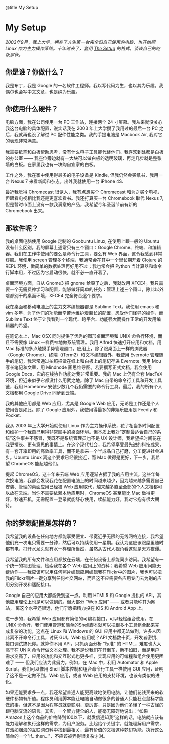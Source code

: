 @title My Setup

# My Setup

*2003年9月，我上大学，拥有了人生第一台完全归自己使用的电脑，也开始把 Linux 作为主力操作系统。十年过去了，套用 [The Setup](http://www.usesthis.com) 的格式，谈谈自己的吃饭家伙。*

## 你是谁？你做什么？

我是布丁，我是 Google 的一名软件工程师。我以写代码为生，也以其为乐趣。我偶尔也会写中文文章，也是纯为乐趣。

## 你使用什么硬件？

电脑方面，我在公司使用一台 PC 工作站，连接两个 24 寸屏幕。我从来就没关心我这台电脑的具体配置，说实话我在 2003 年上大学攒了我用过的最后一台 PC 之后，我就再也没了解过 PC 配件性能之类。我的手提电脑是 Macbook Air, 我对它的表现非常满意。

我需要纸笔和白板帮助思考，没有什么电子工具能代替他们。我喜欢到处都是白板的办公室 —— 我座位旁边就有一大块可以做白板的透明玻璃，再走几步就是整张墙的白板。在家里我也有一块购自宜家的白板。

工作之外，我在家中使用得最多的电子设备是 Kindle, 但我仍然会买纸书，我用一台 Nexus 7 来看新闻和杂志。出外我就使用一台 iPhone 4S.

最近我觉得 Chromecast 很诱人，我有点想买个 Chromecast 和为之买个电视，但跟看电视相比我还是更喜欢看书。我还打算买一台 Chromebook 取代 Nexus 7, 但是暂时市面上没有一款我满意的产品，我希望今年圣诞节前有新的 Chromebook 出来。

## 那软件呢？

我的桌面电脑使用 Google 定制的 Goobuntu Linux, 在使用上跟一般的 Ubuntu 没有什么区别。我的屏幕上通常只有三个窗口：Google Chrome、终端、和编辑器。我们在工作中使用的要么是命令行工具，要么有 Web 界面，这令我感到非常舒服。我使用 screen 管理多个终端，我通常会在其中一个里长期开着 Clojure 的 REPL 环境，做简单的数据处理再好用不过；我也常会把 Python 当计算器和命令行脚本用，不过因为它启动很快，就不必一直开着了。

桌面环境方面，自从 Gnome3 把 gnome 给毁了之后，我就改用 XFCE4。我只需要一个无需费神学习和配置，能够做好简单的任务：管理上述三个窗口，除此以外啥都别干的桌面环境，XFCE4 完全符合这个要求。

我在桌面和移动电脑上的主力文本编辑器都是 Sublime Text。我使用 emacs 和 vim 多年，为了他们的功能而辛苦地维护着超长的配置，忍受他们怪异的操作，而 Sublime Text 终于让我看到一个现代、跨平台、功能强大而操作正常的开发用编辑器的希望。

在笔记本上，Mac OSX 同时提供了优秀的图形桌面环境和 UNIX 命令行环境，而且不需要像 Linux 一样费神地做系统管理。我用 Alfred 快速打开应用和文档，用 Mac 标准的多点触摸手势管理窗口。应用上，除了跟桌面上一样的浏览器（Google Chrome）、终端（iTerm2）和文本编辑器外，我使用 Evernote 管理随手的笔记，我常常通过拍照把做在纸上和白板上的笔记存进 Evernote. 我用 Mou 写长笔记和文章，用 Mindnode 画思维导图。若要撰写正式文档，我会使用 Google Docs，它的在线协作功能对我非常重要。我的 Mac 上仍有全套 MacTeX 环境，但近来似乎它都没什么用武之地。除了 Mac 自带的命令行工具和开发工具链，我用 Homebrew 安装少数几个我仍需要的命令行工具。最后，我的所有个人文档都用 Google Drive 同步到云端。

我的其他应用都是 Web 应用，尤其是 Google Web 应用，无论是工作还是个人使用皆是如此。除了 Google 应用外，我使用得最多的非娱乐应用是 Feedly 和 Pocket.

我从 2003 年上大学开始就使用 Linux 作为主力操作系统，花了相当多时间配置和维护一个我自己用得非常顺手的桌面环境。但本质上我对“定制最适合自己的系统”这件事并不感冒，我既不是系统管理员也不是 UX 设计师，我希望把时间花在我更擅长、更有意思的事情上。在这个现代社会，我希望享受最先进的科技成果，有一套开箱即用的高效率工具，而不是拿来一个半成品自己打磨，分工促进社会进步。Ubuntu Linux 离这个要求已经很接近，而 Mac 做得是更好，下一步，我希望 ChromeOS 能超越他们。

提起 ChromeOS，这十年来云端 Web 应用逐渐占据了我的应用主流。这些年每次换电脑，我都会发现我花在配置电脑上的时间越来越少，因为越来越多需要自己安装、管理的桌面应用已经被 Web 应用取代，越来越多直至全部的个人文档都可以放在云端。当你不需要依赖本地应用时，ChromeOS 甚至能比 Mac 做得更好，秒速开机，无需配置一登录就能舒心使用，续航能力好，我对它抱有很大期待。

## 你的梦想配置是怎样的？

我希望我的设备在任何地方都能享受便宜、带宽近乎无限的无线网络连接，我希望他们充一次电只需要一分钟，然后可以持续使用一星期。我认为这应该跟屋里随时都有电，打开水龙头就有水一样理所当然，虽然从古代人视角看这就是天方夜谭。

我希望我的所有文件和应用都放在云端，在任何设备上都能同步访问。我希望有一个统一的视图管理、检索我在各个 Web 应用上的资料；我希望 Web 应用间能无缝协作——我应该可以用任何照片编辑应用编辑我在Flickr中的图片，我也可以把我的Flickr图片一键分享到任何社交网站，而且这不应需要各应用专门去为别的应用分别开发和适配接口。

Google 自己的应用大都能做到这一点。利用 HTML5 和 Google 提供的 API，其他应用理论上也是可以做到的。但大部分 “Web 应用” —— 或者只能称其为网站， 离这个水平还很远，他们宁愿把精力投在 iOS 和 Android App 上。

进一步的，我希望 Web 应用都有简便的可编程接口，可以轻松组合使用。在 UNIX 命令行，我们使用管道和简单的Shell脚本就可以把很多小工具组合起来完成复杂的功能，这点在 Linux 和 Windows 的 GUI 应用中都无法做到，许多人因此离不开命令行工具，讨厌 GUI。Web 应用呢？API 文档数十页，开发者密钥、接口调试搞死你。就算你不用 API，只抓页面分析 “标准” 的 HTML，难度也大大高于在 UNIX 命令行做文本处理。我不是说我们在开倒车，新不如旧，而是用户需求变高了，应用的功能和交互形式也更多样，实现应用的可编程和组合使用更困难了 —— 但我们应该为此努力。例如，在 Mac 中，利用 Automator 和 Apple Script，我们可以像用 Shell 脚本控制和组合命令行工具一样使用 GUI 应用，证明了这不是一定做不到。Web 应用，或者 Web 应用的支持环境，也该有类似的进化。

如果还能要求多一点，我还希望普通人能更高效地使用电脑，让他们花钱买来的软硬件都物有所值。程序员利用脚本能让电脑自动做很多的普通人只能狂点鼠标才能做的事，但这不是因为程序员就更聪明，更厉害，只是因为他们多懂了一种古怪的跟电脑交流的语言。其实，一个智力健全的人，能毫无障碍地说出：“如果Amazon上这个商品的价格降到100以下，就发信通知我”这样的话，电脑就应该有能力理解和执行这样的需求，为用户服务。比起给个关键字，就能理解用户需求，在浩如烟海的互联网资料中找到最相关，最有价值的文档这种梦幻功能，执行这么简单的一个"if…then…"，不应该被弄得很复杂才对。
